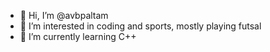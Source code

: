 - 👋 Hi, I’m @avbpaltam
- 👀 I’m interested in coding and sports, mostly playing futsal
- 🌱 I’m currently learning C++

<!---
avbpaltam/avbpaltam is a ✨ special ✨ repository because its `README.md` (this file) appears on your GitHub profile.
You can click the Preview link to take a look at your changes.
--->
